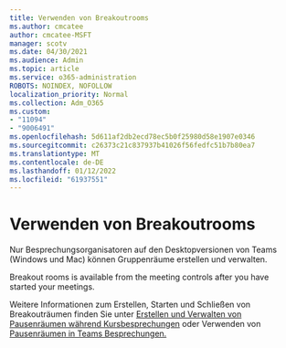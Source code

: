 ```yaml
---
title: Verwenden von Breakoutrooms
ms.author: cmcatee
author: cmcatee-MSFT
manager: scotv
ms.date: 04/30/2021
ms.audience: Admin
ms.topic: article
ms.service: o365-administration
ROBOTS: NOINDEX, NOFOLLOW
localization_priority: Normal
ms.collection: Adm_O365
ms.custom:
- "11094"
- "9006491"
ms.openlocfilehash: 5d611af2db2ecd78ec5b0f25980d58e1907e0346
ms.sourcegitcommit: c26373c21c837937b41026f56fedfc51b7b80ea7
ms.translationtype: MT
ms.contentlocale: de-DE
ms.lasthandoff: 01/12/2022
ms.locfileid: "61937551"
---
```

# <a name="use-breakout-rooms"></a>Verwenden von Breakoutrooms

Nur Besprechungsorganisatoren auf den Desktopversionen von Teams (Windows und Mac) können Gruppenräume erstellen und verwalten. 

Breakout rooms is available from the meeting controls after you have started your meetings.

Weitere Informationen zum Erstellen, Starten und Schließen von Breakouträumen finden Sie unter [Erstellen und Verwalten von Pausenräumen während Kursbesprechungen]() oder Verwenden von [Pausenräumen in Teams Besprechungen.](https://support.microsoft.com/office/use-breakout-rooms-in-teams-meetings-7de1f48a-da07-466c-a5ab-4ebace28e461)